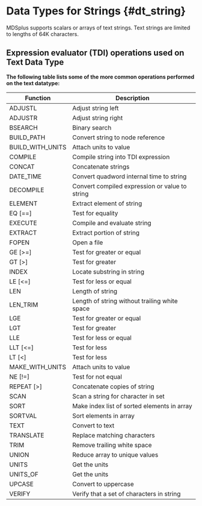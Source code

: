 Data Types for Strings {#dt_string}
======================

MDSplus supports scalars or arrays of text strings. Text strings are limited to
lengths of 64K characters. 


Expression evaluator (TDI) operations used on Text Data Type
------------------------------------------------------------

**The following table lists some of the more common operations performed on the
text datatype:**


| **Function**       | **Description**                                |
|--------------------|------------------------------------------------|
| ADJUSTL            | Adjust string left                             |
| ADJUSTR            | Adjust string right                            |
| BSEARCH            | Binary search                                  |
| BUILD\_PATH        | Convert string to node reference               |
| BUILD\_WITH\_UNITS | Attach units to value                          |
| COMPILE            | Compile string into TDI expression             |
| CONCAT             | Concatenate strings                            |
| DATE\_TIME         | Convert quadword internal time to string       |
| DECOMPILE          | Convert compiled expression or value to string |
| ELEMENT            | Extract element of string                      |
| EQ \[==\]          | Test for equality                              |
| EXECUTE            | Compile and evaluate string                    |
| EXTRACT            | Extract portion of string                      |
| FOPEN              | Open a file                                    |
| GE \[&gt;=\]       | Test for greater or equal                      |
| GT \[&gt;\]        | Test for greater                               |
| INDEX              | Locate substring in string                     |
| LE \[&lt;=\]       | Test for less or equal                         |
| LEN                | Length of string                               |
| LEN\_TRIM          | Length of string without trailing white space  |
| LGE                | Test for greater or equal                      |
| LGT                | Test for greater                               |
| LLE                | Test for less or equal                         |
| LLT \[&lt;=\]      | Test for less                                  |
| LT \[&lt;\]        | Test for less                                  |
| MAKE\_WITH\_UNITS  | Attach units to value                          |
| NE \[!=\]          | Test for not equal                             |
| REPEAT \[&gt;\]    | Concatenate copies of string                   |
| SCAN               | Scan a string for character in set             |
| SORT               | Make index list of sorted elements in array    |
| SORTVAL            | Sort elements in array                         |
| TEXT               | Convert to text                                |
| TRANSLATE          | Replace matching characters                    |
| TRIM               | Remove trailing white space                    |
| UNION              | Reduce array to unique values                  |
| UNITS              | Get the units                                  |
| UNITS\_OF          | Get the units                                  |
| UPCASE             | Convert to uppercase                           |
| VERIFY             | Verify that a set of characters in string      |
